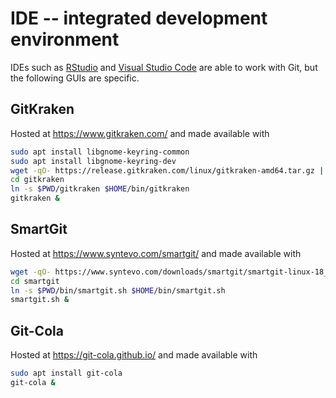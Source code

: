 # IDE -- integrated development environment

IDEs such as [RStudio](https://www.rstudio.com/) and [Visual Studio Code](https://code.visualstudio.com/) are able to work with Git, but the following GUIs are specific.

## GitKraken

Hosted at https://www.gitkraken.com/ and made available with
```bash
sudo apt install libgnome-keyring-common
sudo apt install libgnome-keyring-dev
wget -qO- https://release.gitkraken.com/linux/gitkraken-amd64.tar.gz | tar fvxz -
cd gitkraken
ln -s $PWD/gitkraken $HOME/bin/gitkraken
gitkraken &

```

## SmartGit

Hosted at https://www.syntevo.com/smartgit/ and made available with
```bash
wget -qO- https://www.syntevo.com/downloads/smartgit/smartgit-linux-18_1_4.tar.gz | tar fvxz -
cd smartgit
ln -s $PWD/bin/smartgit.sh $HOME/bin/smartgit.sh
smartgit.sh &
```

## Git-Cola

Hosted at https://git-cola.github.io/ and made available with
```bash
sudo apt install git-cola
git-cola &
```
